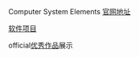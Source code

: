 Computer System Elements [官网地址](https://www.nand2tetris.org//)

[软件项目](https://www.nand2tetris.org/course)

official[优秀作品](https://www.nand2tetris.org/copy-of-talks)展示